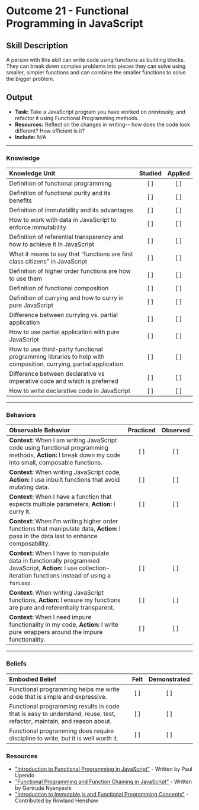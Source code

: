 # Outcome 21 - Functional Programming in JavaScript

## Skill Description
A person with this skill can write code using functions as building blocks. They can break down complex problems into pieces they can solve using smaller, simpler functions and can combine the smaller functions to solve the bigger problem.

## Output
- **Task:** Take a JavaScript program you have worked on previously, and refactor it using Functional Programming methods. 
- **Resources:** Reflect on the changes in writing-- how does the code look different? How efficient is it? 
- **Include:** N/A

-------

### Knowledge

| Knowledge Unit   |      Studied      | Applied |
|:-------------|:------------------:|:--------:|
| Definition of functional programming | [ ] | [ ] |
| Definition of functional purity and its benefits | [ ] | [ ] |
| Definition of immutability and its advantages | [ ] | [ ] |
| How to work with data in JavaScript to enforce immutability | [ ] | [ ] |
| Definition of referential transparency and how to achieve it in JavaScript | [ ] | [ ] |
| What it means to say that “functions are first class citizens” in JavaScript | [ ] | [ ] |
| Definition of higher order functions are how to use them | [ ] | [ ] |
| Definition of functional composition | [ ] | [ ] |
| Definition of currying and how to curry in pure JavaScript | [ ] | [ ] |
| Difference between currying vs. partial application | [ ] | [ ] |
| How to use partial application with pure JavaScript | [ ] | [ ] |
| How to use third-party functional programming libraries to help with composition, currying, partial application | [ ] | [ ] |
| Difference between declarative vs imperative code and which is preferred | [ ] | [ ] |
| How to write declarative code in JavaScript | [ ] | [ ] |

-------

### Behaviors

| Observable Behavior   |      Practiced      | Observed |
|:-------------|:------------------:|:--------:|
| **Context:** When I am writing JavaScript code using functional programming methods, **Action:** I break down my code into small, composable functions. |   [ ]   |   [ ] |
| **Context:** When writing JavaScript code, **Action:** I use inbuilt functions that avoid mutating data. |   [ ]   |   [ ] |
| **Context:** When I have a function that expects multiple parameters, **Action:** I curry it. |   [ ]   |   [ ] |
| **Context:** When I’m writing higher order functions that manipulate data, **Action:** I pass in the data last to enhance composability.
| **Context:** When I have to manipulate data in functionally programmed JavaScript, **Action:** I use collection-iteration functions instead of using a `forLoop`. |   [ ]   |   [ ] |
| **Context:** When writing JavaScript functions, **Action:** I ensure my functions are pure and referentially transparent. |   [ ]   |   [ ] |
| **Context:** When I need impure functionality in my code, **Action:** I write pure wrappers around the impure functionality. |   [ ]   |   [ ] |

-------

### Beliefs

| Embodied Belief   |      Felt      | Demonstrated |
|:-------------|:------------------:|:--------:|
| Functional programming helps me write code that is simple and expressive. |   [ ]   |   [ ] |
| Functional programming results in code that is easy to understand, reuse, test, refactor, maintain, and reason about. |   [ ]   |   [ ] |
| Functional programming does require discipline to write, but it is well worth it.  |   [ ]   |   [ ] |


### Resources

- ["Introduction to Functional Programming in JavaScript"](https://medium.com/the-andela-way/introduction-to-functional-programming-in-javascript-1e7118545618) - Written by Paul Upendo
- ["Functional Programming and Function Chaining in JavaScript"](https://medium.com/@gertienyesh/functional-programming-and-function-chaining-in-javascript-76628d3cf1f5) - Written by Gertrude Nyenyeshi
- ["Introduction to Immutable.js and Functional Programming Concepts"](https://auth0.com/blog/intro-to-immutable-js/) - Contributed by Rowland Henshaw
